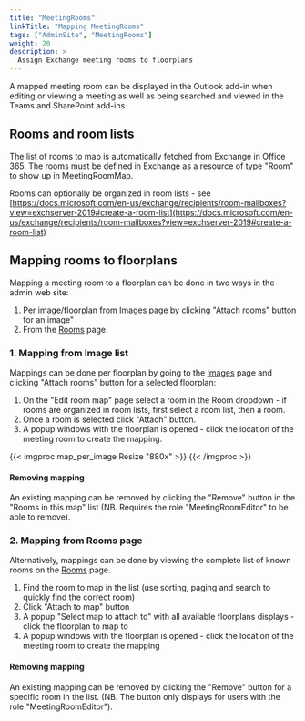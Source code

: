 ```yaml
---
title: "MeetingRooms"
linkTitle: "Mapping MeetingRooms"
tags: ["AdminSite", "MeetingRooms"]
weight: 20
description: >
  Assign Exchange meeting rooms to floorplans
---
```


A mapped meeting room can be displayed in the Outlook add-in when editing or viewing a meeting as well as being searched and viewed in the Teams and SharePoint add-ins.

## Rooms and room lists

The list of rooms to map is automatically fetched from Exchange in Office 365. The rooms must be defined in Exchange as a resource of type "Room" to show up in MeetingRoomMap.

Rooms can optionally be organized in room lists - see [https://docs.microsoft.com/en-us/exchange/recipients/room-mailboxes?view=exchserver-2019#create-a-room-list](https://docs.microsoft.com/en-us/exchange/recipients/room-mailboxes?view=exchserver-2019#create-a-room-list)

## Mapping rooms to floorplans

Mapping a meeting room to a floorplan can be done in two ways in the admin web site:

1) Per image/floorplan from [Images](https://www.meetingroommap.net/MapImage) page by clicking "Attach rooms" button for an image"
2) From the [Rooms](https://www.meetingroommap.net/Rooms) page.

### 1. Mapping from Image list

Mappings can be done per floorplan by going to the [Images](https://www.meetingroommap.net/MapImage) page and clicking "Attach rooms" button for a selected floorplan:

1) On the "Edit room map" page select a room in the Room dropdown - if rooms are organized in room lists, first select a room list, then a room. 
2) Once a room is selected click "Attach" button. 
3) A popup windows with the floorplan is opened - click the location of the meeting room to create the mapping.

{{< imgproc map_per_image Resize "880x" >}}
{{< /imgproc >}}

#### Removing mapping

An existing mapping can be removed by clicking the "Remove" button in the "Rooms in this map" list (NB. Requires the role "MeetingRoomEditor" to be able to remove).



### 2. Mapping from Rooms page

Alternatively, mappings can be done by viewing the complete list of known rooms on the [Rooms](https://www.meetingroommap.net/Rooms) page.

1) Find the room to map in the list (use sorting, paging and search to quickly find the correct room)
2) Click "Attach to map" button
3) A popup "Select map to attach to" with all available floorplans displays - click the floorplan to map to
4) A popup windows with the floorplan is opened - click the location of the meeting room to create the mapping

#### Removing mapping

An existing mapping can be removed by clicking the "Remove" button for a specific room in the list. (NB. The button only displays for users with the role "MeetingRoomEditor").
